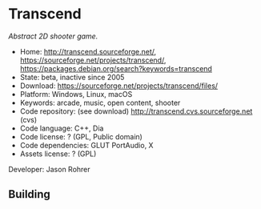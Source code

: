 # Transcend

_Abstract 2D shooter game._

- Home: http://transcend.sourceforge.net/, https://sourceforge.net/projects/transcend/, https://packages.debian.org/search?keywords=transcend
- State: beta, inactive since 2005
- Download: https://sourceforge.net/projects/transcend/files/
- Platform: Windows, Linux, macOS
- Keywords: arcade, music, open content, shooter
- Code repository: (see download) http://transcend.cvs.sourceforge.net (cvs)
- Code language: C++, Dia
- Code license: ? (GPL, Public domain)
- Code dependencies: GLUT PortAudio, X
- Assets license: ? (GPL)

Developer: Jason Rohrer

## Building
